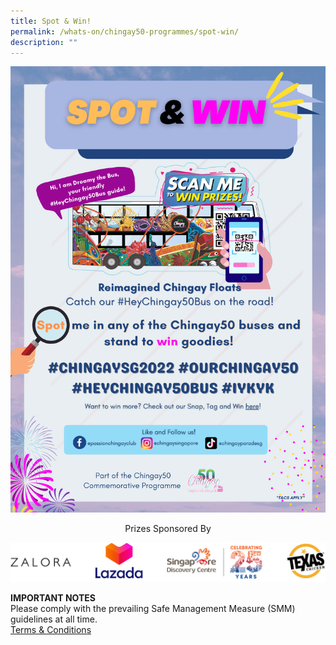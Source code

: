 ```yaml
---
title: Spot & Win!
permalink: /whats-on/chingay50-programmes/spot-win/
description: ""
---
```


![spot & win](/images/spot-win.png)

<p style= "text-align: center;">Prizes Sponsored By</p>

![sponsors](/images/snap-tag-win-sponsor.png)

**IMPORTANT NOTES**<br>
Please comply with the prevailing Safe Management Measure (SMM) guidelines at all time.<br>
[Terms & Conditions](/files/whats-on/spot-and-win-terms-and-conditions_25jan22.pdf)